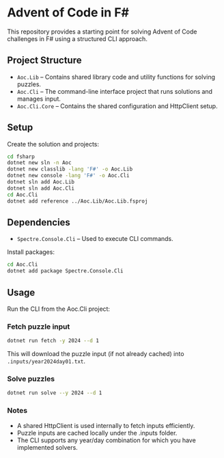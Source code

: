 # Advent of Code in F\#

This repository provides a starting point for solving Advent of Code challenges in F# using a structured CLI approach.

## Project Structure

* `Aoc.Lib` – Contains shared library code and utility functions for solving puzzles.
* `Aoc.Cli` – The command-line interface project that runs solutions and manages input.
* `Aoc.Cli.Core` – Contains the shared configuration and HttpClient setup.

## Setup

Create the solution and projects:

```bash
cd fsharp
dotnet new sln -n Aoc
dotnet new classlib -lang 'F#' -o Aoc.Lib
dotnet new console -lang 'F#' -o Aoc.Cli
dotnet sln add Aoc.Lib
dotnet sln add Aoc.Cli
cd Aoc.Cli
dotnet add reference ../Aoc.Lib/Aoc.Lib.fsproj
```

## Dependencies

* `Spectre.Console.Cli` – Used to execute CLI commands.

Install packages:

```bash
cd Aoc.Cli
dotnet add package Spectre.Console.Cli
```

## Usage

Run the CLI from the Aoc.Cli project:

### Fetch puzzle input

```bash
dotnet run fetch -y 2024 --d 1
```

This will download the puzzle input (if not already cached) into `.inputs/year2024day01.txt`.

### Solve puzzles

```bash
dotnet run solve --y 2024 --d 1
```

### Notes

* A shared HttpClient is used internally to fetch inputs efficiently.
* Puzzle inputs are cached locally under the .inputs folder.
* The CLI supports any year/day combination for which you have implemented solvers.
